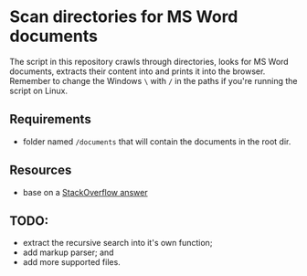 # Scan directories for MS Word documents
The script in this repository crawls through directories, looks for MS Word documents, extracts their content into and prints it into the browser.
Remember to change the Windows `\` with `/` in the paths if you're running the script on Linux.

## Requirements
- folder named `/documents` that will contain the documents in the root dir.

## Resources
- base on a [StackOverflow answer](https://stackoverflow.com/questions/19503653/how-to-extract-text-from-word-file-doc-docx-xlsx-pptx-php)

## TODO:
- extract the recursive search into it's own function;
- add markup parser; and
- add more supported files.
